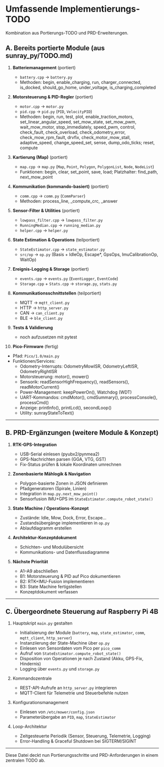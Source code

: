 # Umfassende Implementierungs-TODO

Kombination aus Portierungs-TODO und PRD-Erweiterungen.

## A. Bereits portierte Module (aus sunray_py/TODO.md)

1. **Batteriemanagement** (portiert)

   - `battery.cpp` → `battery.py`
   - Methoden: begin, enable_charging, run, charger_connected, is_docked, should_go_home, under_voltage, is_charging_completed

2. **Motorsteuerung & PID-Regler** (portiert)

   - `motor.cpp` → `motor.py`
   - `pid.cpp` → `pid.py` (`PID`, `VelocityPID`)
   - Methoden: begin, run, test, plot, enable_traction_motors, set_linear_angular_speed, set_mow_state, set_mow_pwm, wait_mow_motor, stop_immediately, speed_pwm, control, check_fault, check_overload, check_odometry_error, check_mow_rpm_fault, drvfix, check_motor_mow_stall, adaptive_speed, change_speed_set, sense, dump_odo_ticks; reset, compute

3. **Kartierung (Map)** (portiert)

   - `map.cpp` → `map.py` (`Map`, `Point`, `Polygon`, `PolygonList`, `Node`, `NodeList`)
   - Funktionen: begin, clear, set_point, save, load; Platzhalter: find_path, next_mow_point

4. **Kommunikation (kommando-basiert)** (portiert)

   - `comm.cpp` → `comm.py` (`CommParser`)
   - Methoden: process_line, \_compute_crc, \_answer

5. **Sensor-Filter & Utilities** (portiert)

   - `lowpass_filter.cpp` → `lowpass_filter.py`
   - `RunningMedian.cpp` → `running_median.py`
   - `helper.cpp` → `helper.py`

6. **State Estimation & Operations** (teilportiert)

   - `StateEstimator.cpp` → `state_estimator.py`
   - `src/op` → `op.py` (Basis + IdleOp, Escape\*, GpsOps, ImuCalibrationOp, WaitOp)

7. **Ereignis-Logging & Storage** (portiert)

   - `events.cpp` → `events.py` (`EventLogger`, `EventCode`)
   - `Storage.cpp` + `Stats.cpp` → `storage.py`, `stats.py`

8. **Kommunikationsschnittstellen** (teilportiert)

   - MQTT → `mqtt_client.py`
   - HTTP → `http_server.py`
   - CAN → `can_client.py`
   - BLE → `ble_client.py`

9. **Tests & Validierung**
   - noch aufzusetzen mit pytest
10. **Pico-Firmware** (fertig)

- Pfad: `Pico/1.0/main.py`
- Funktionen/Services:
  - Odometry-Interrupts: OdometryMowISR, OdometryLeftISR, OdometryRightISR
  - Motorsteuerung: motor(), mower()
  - Sensorik: readSensorHighFrequency(), readSensors(), readMotorCurrent()
  - Power-Management: keepPowerOn(), Watchdog (WDT)
  - UART-Kommandos: cmdMotor(), cmdSummary(), processConsole(), processCmd()
  - Anzeige: printInfo(), printLcd(), secondLoop()
  - Utility: sunrayStateToText()

---

## B. PRD-Ergänzungen (weitere Module & Konzept)

1. **RTK-GPS-Integration**

   - USB-Serial einlesen (pyubx2/pynmea2)
   - GPS-Nachrichten parsen (GGA, VTG, GST)
   - Fix-Status prüfen & lokale Koordinaten umrechnen

2. **Zonenbasierte Mählogik & Navigation**

   - Polygon-basierte Zonen in JSON definieren
   - Pfadgeneratoren (Spirale, Linien)
   - Integration in `map.py.next_mow_point()`
   - Sensorfusion IMU+GPS im `StateEstimator.compute_robot_state()`

3. **State Machine / Operations-Konzept**

   - Zustände: Idle, Mow, Dock, Error, Escape…
   - Zustandsübergänge implementieren in `op.py`
   - Ablaufdiagramm erstellen

4. **Architektur-Konzeptdokument**

   - Schichten- und Modulübersicht
   - Kommunikations- und Datenflussdiagramme

5. **Nächste Priorität**
   - A1–A9 abschließen
   - B1: Motorsteuerung & PID auf Pico dokumentieren
   - B2: RTK+IMU-Fusion implementieren
   - B3: State Machine fertigstellen
   - Konzeptdokument verfassen

---

## C. Übergeordnete Steuerung auf Raspberry Pi 4B

1. Hauptskript `main.py` gestalten

   - Initialisierung der Module (`battery`, `map`, `state_estimator`, `comm`, `mqtt_client`, `http_server`)
   - Instanziierung der State-Machine über `op.py`
   - Einlesen von Sensordaten vom Pico per `pico_comm`
   - Aufruf von `StateEstimator.compute_robot_state()`
   - Disposition von Operationen je nach Zustand (Akku, GPS-Fix, Hindernis)
   - Logging über `events.py` und `storage.py`

2. Kommandozentrale

   - REST-API-Aufrufe an `http_server.py` integrieren
   - MQTT-Client für Telemetrie und Steuerbefehle nutzen

3. Konfigurationsmanagement

   - Einlesen von `/etc/mower/config.json`
   - Parameterübergabe an `PID`, `map`, `StateEstimator`

4. Loop-Architektur
   - Zeitgesteuerte Periodik (Sensor, Steuerung, Telemetrie, Logging)
   - Error-Handling & Graceful Shutdown bei SIGTERM/SIGINT

---

Diese Datei deckt nun Portierungsschritte und PRD-Anforderungen in einem zentralen TODO ab.
